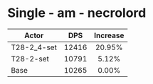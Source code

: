 # Single - am - necrolord
| Actor | DPS | Increase |
|---|:---:|:---:|
|T28-2_4-set|12416|20.95%|
|T28-2-set|10791|5.12%|
|Base|10265|0.00%|

